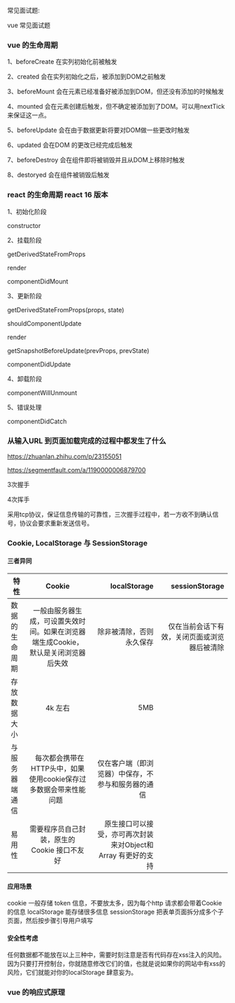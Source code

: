 常见面试题:

vue  常见面试题

### vue 的生命周期

1、beforeCreate 在实列初始化前被触发

2、created 会在实列初始化之后，被添加到DOM之前触发

3、beforeMount 会在元素已经准备好被添加到DOM，但还没有添加的时候触发

4、mounted 会在元素创建后触发，但不确定被添加到了DOM。可以用nextTick 来保证这一点。

5、beforeUpdate 会在由于数据更新将要对DOM做一些更改时触发

6、updated 会在DOM 的更改已经完成后触发

7、beforeDestroy 会在组件即将被销毁并且从DOM上移除时触发

8、destoryed 会在组件被销毁后触发

### react 的生命周期  react 16 版本

1、初始化阶段

constructor

2、挂载阶段

getDerivedStateFromProps

render

componentDidMount

3、更新阶段

getDerivedStateFromProps(props, state)

shouldComponentUpdate

render

getSnapshotBeforeUpdate(prevProps, prevState)

componentDidUpdate

4、卸载阶段

componentWillUnmount

5、错误处理

componentDidCatch

### 从输入URL 到页面加载完成的过程中都发生了什么

https://zhuanlan.zhihu.com/p/23155051

https://segmentfault.com/a/1190000006879700

3次握手

4次挥手

采用tcp协议，保证信息传输的可靠性，三次握手过程中，若一方收不到确认信号，协议会要求重新发送信号。

### Cookie, LocalStorage 与 SessionStorage

#### 三者异同

| 特性         | Cookie     | localStorage  | sessionStorage      | 
| ----------- |:---------------:| -----------:| ----------------: |  
| 数据的生命周期 |  一般由服务器生成，可设置失效时间。如果在浏览器端生成Cookie，默认是关闭浏览器后失效     | 除非被清除，否则永久保存 |  仅在当前会话下有效，关闭页面或浏览器后被清除 | 
| 存放数据大小   |   4k 左右      |     5MB        | 
| 与服务器端通信 |   每次都会携带在HTTP头中，如果使用cookie保存过多数据会带来性能问题    |  仅在客户端（即浏览器）中保存，不参与和服务器的通信     | 
| 易用性        | 需要程序员自己封装，原生的Cookie 接口不友好                        |  原生接口可以接受，亦可再次封装来对Object和Array 有更好的支持     |

#### 应用场景

cookie 一般存储 token 信息，不要放太多，因为每个http 请求都会带着Cookie的信息
localStorage   能存储很多信息
sessionStorage 把表单页面拆分成多个子页面，然后按步骤引导用户填写

#### 安全性考虑

任何数据都不能放在以上三种中，需要时刻注意是否有代码存在xss注入的风险。
因为只要打开控制台，你就随意修改它们的值，也就是说如果你的网站中有xss的风险，它们就能对你的localStorage 肆意妄为。

### vue 的响应式原理

